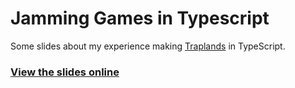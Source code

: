 # Jamming Games in Typescript

Some slides about my experience making [Traplands](http://kevinw.github.io/games/traplands/) in TypeScript.

### [View the slides online](https://kevinw.github.io/games-in-typescript-talk/)
